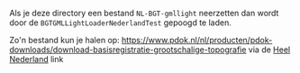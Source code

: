 Als je deze directory een bestand `NL-BGT-gmllight` neerzetten dan wordt door de `BGTGMLLightLoaderNederlandTest` gepoogd te laden.

Zo'n bestand kun je halen op: https://www.pdok.nl/nl/producten/pdok-downloads/download-basisregistratie-grootschalige-topografie via 
de [Heel Nederland](https://www.pdok.nl/download/service/extract.zip?extractset=gmllight&tiles=%7B%22layers%22%3A%5B%7B%22aggregateLevel%22%3A0%2C%22codes%22%3A%5B%5D%7D%2C%7B%22aggregateLevel%22%3A1%2C%22codes%22%3A%5B%5D%7D%2C%7B%22aggregateLevel%22%3A2%2C%22codes%22%3A%5B%5D%7D%2C%7B%22aggregateLevel%22%3A3%2C%22codes%22%3A%5B%5D%7D%2C%7B%22aggregateLevel%22%3A4%2C%22codes%22%3A%5B%5D%7D%2C%7B%22aggregateLevel%22%3A5%2C%22codes%22%3A%5B9%2C12%2C13%2C24%2C26%2C18%2C15%2C14%2C11%2C36%2C37%2C48%2C27%2C49%2C51%2C57%2C56%2C50%2C39%2C45%5D%7D%5D%7D&excludedtypes=plaatsbepalingspunt&history=true&enddate=5-4-2016) link
